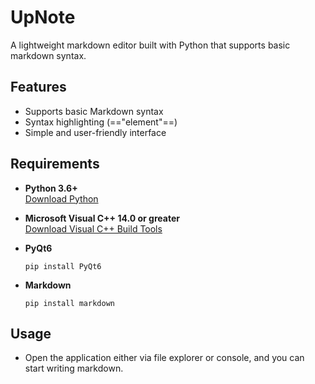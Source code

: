 # UpNote
A lightweight markdown editor built with Python that supports basic markdown syntax.

## Features
- Supports basic Markdown syntax
- Syntax highlighting (=="element"==)
- Simple and user-friendly interface

## Requirements
- **Python 3.6+**  
  [Download Python](https://www.python.org/downloads/)
  
- **Microsoft Visual C++ 14.0 or greater**  
  [Download Visual C++ Build Tools](https://visualstudio.microsoft.com/visual-cpp-build-tools/)
  
- **PyQt6**  
  ```
  pip install PyQt6
  ```

- **Markdown**  
  ```
  pip install markdown
  ```

## Usage
- Open the application either via file explorer or console, and you can start writing markdown.
